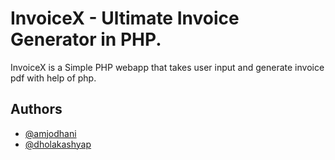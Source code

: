 
# InvoiceX - Ultimate Invoice Generator in PHP.

InvoiceX is a Simple PHP webapp that takes user input and generate invoice pdf with help of php.


## Authors

- [@amjodhani](https://www.github.com/amjodhani)
- [@dholakashyap](https://www.github.com/dholakashyap)

